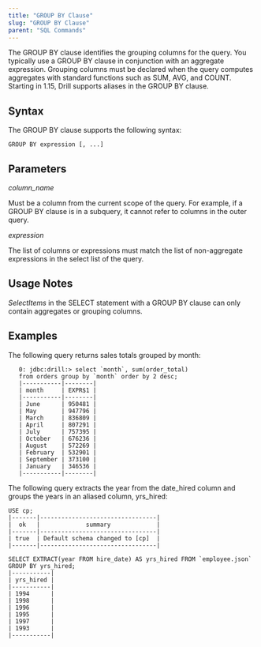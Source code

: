 ```yaml
---
title: "GROUP BY Clause"
slug: "GROUP BY Clause"
parent: "SQL Commands"
---
```

The GROUP BY clause identifies the grouping columns for the query. You typically use a GROUP BY clause in conjunction with an aggregate expression. Grouping columns must be declared when the query computes aggregates with standard functions such as SUM, AVG, and COUNT. Starting in 1.15, Drill supports aliases in the GROUP BY clause.

## Syntax
The GROUP BY clause supports the following syntax:


    GROUP BY expression [, ...]


## Parameters
*column_name*

Must be a column from the current scope of the query. For example, if a GROUP BY clause is in a subquery, it cannot refer to columns in the outer query.

*expression*

The list of columns or expressions must match the list of non-aggregate expressions in the select list of the query.


## Usage Notes
*SelectItems* in the SELECT statement with a GROUP BY clause can only contain aggregates or grouping columns.


## Examples
The following query returns sales totals grouped by month:

       0: jdbc:drill:> select `month`, sum(order_total)
       from orders group by `month` order by 2 desc;
       |-----------|--------|
       | month     | EXPR$1 |
       |-----------|--------|
       | June      | 950481 |
       | May       | 947796 |
       | March     | 836809 |
       | April     | 807291 |
       | July      | 757395 |
       | October   | 676236 |
       | August    | 572269 |
       | February  | 532901 |
       | September | 373100 |
       | January   | 346536 |
       |-----------|--------|

The following query extracts the year from the date\_hired column and groups the years in an aliased column, yrs\_hired:

	USE cp;
	|-------|---------------------------------|
	|  ok   |             summary             |
	|-------|---------------------------------|
	| true  | Default schema changed to [cp]  |
	|-------|---------------------------------|  	
	
	SELECT EXTRACT(year FROM hire_date) AS yrs_hired FROM `employee.json` GROUP BY yrs_hired;
	|-----------|
	| yrs_hired |
	|-----------|
	| 1994      |
	| 1998      |
	| 1996      |
	| 1995      |
	| 1997      |
	| 1993      |
	|-----------|
	


